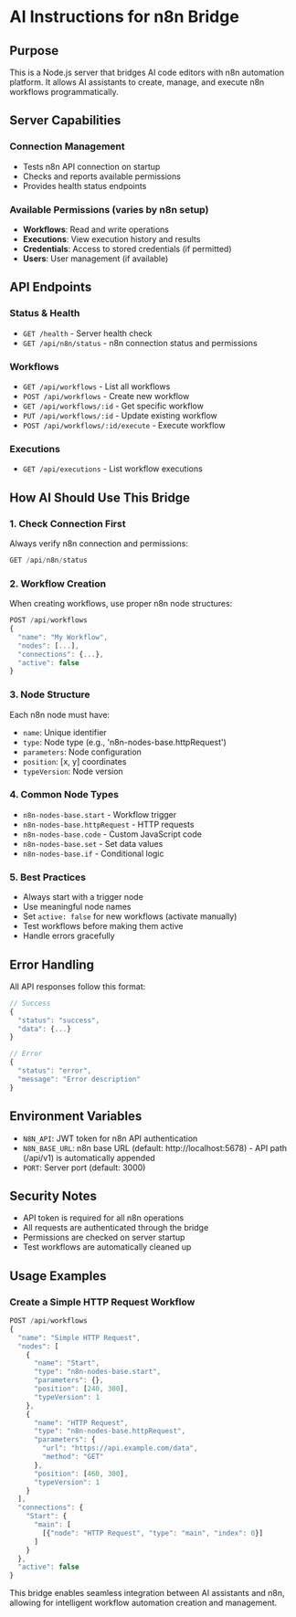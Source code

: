 # AI Instructions for n8n Bridge

## Purpose
This is a Node.js server that bridges AI code editors with n8n automation platform. It allows AI assistants to create, manage, and execute n8n workflows programmatically.

## Server Capabilities

### Connection Management
- Tests n8n API connection on startup
- Checks and reports available permissions
- Provides health status endpoints

### Available Permissions (varies by n8n setup)
- **Workflows**: Read and write operations
- **Executions**: View execution history and results
- **Credentials**: Access to stored credentials (if permitted)
- **Users**: User management (if available)

## API Endpoints

### Status & Health
- `GET /health` - Server health check
- `GET /api/n8n/status` - n8n connection status and permissions

### Workflows
- `GET /api/workflows` - List all workflows
- `POST /api/workflows` - Create new workflow
- `GET /api/workflows/:id` - Get specific workflow
- `PUT /api/workflows/:id` - Update existing workflow
- `POST /api/workflows/:id/execute` - Execute workflow

### Executions
- `GET /api/executions` - List workflow executions

## How AI Should Use This Bridge

### 1. Check Connection First
Always verify n8n connection and permissions:
```javascript
GET /api/n8n/status
```

### 2. Workflow Creation
When creating workflows, use proper n8n node structures:
```javascript
POST /api/workflows
{
  "name": "My Workflow",
  "nodes": [...],
  "connections": {...},
  "active": false
}
```

### 3. Node Structure
Each n8n node must have:
- `name`: Unique identifier
- `type`: Node type (e.g., 'n8n-nodes-base.httpRequest')
- `parameters`: Node configuration
- `position`: [x, y] coordinates
- `typeVersion`: Node version

### 4. Common Node Types
- `n8n-nodes-base.start` - Workflow trigger
- `n8n-nodes-base.httpRequest` - HTTP requests
- `n8n-nodes-base.code` - Custom JavaScript code
- `n8n-nodes-base.set` - Set data values
- `n8n-nodes-base.if` - Conditional logic

### 5. Best Practices
- Always start with a trigger node
- Use meaningful node names
- Set `active: false` for new workflows (activate manually)
- Test workflows before making them active
- Handle errors gracefully

## Error Handling
All API responses follow this format:
```javascript
// Success
{
  "status": "success",
  "data": {...}
}

// Error
{
  "status": "error",
  "message": "Error description"
}
```

## Environment Variables
- `N8N_API`: JWT token for n8n API authentication
- `N8N_BASE_URL`: n8n base URL (default: http://localhost:5678) - API path (/api/v1) is automatically appended
- `PORT`: Server port (default: 3000)

## Security Notes
- API token is required for all n8n operations
- All requests are authenticated through the bridge
- Permissions are checked on server startup
- Test workflows are automatically cleaned up

## Usage Examples

### Create a Simple HTTP Request Workflow
```javascript
POST /api/workflows
{
  "name": "Simple HTTP Request",
  "nodes": [
    {
      "name": "Start",
      "type": "n8n-nodes-base.start",
      "parameters": {},
      "position": [240, 300],
      "typeVersion": 1
    },
    {
      "name": "HTTP Request",
      "type": "n8n-nodes-base.httpRequest",
      "parameters": {
        "url": "https://api.example.com/data",
        "method": "GET"
      },
      "position": [460, 300],
      "typeVersion": 1
    }
  ],
  "connections": {
    "Start": {
      "main": [
        [{"node": "HTTP Request", "type": "main", "index": 0}]
      ]
    }
  },
  "active": false
}
```

This bridge enables seamless integration between AI assistants and n8n, allowing for intelligent workflow automation creation and management. 